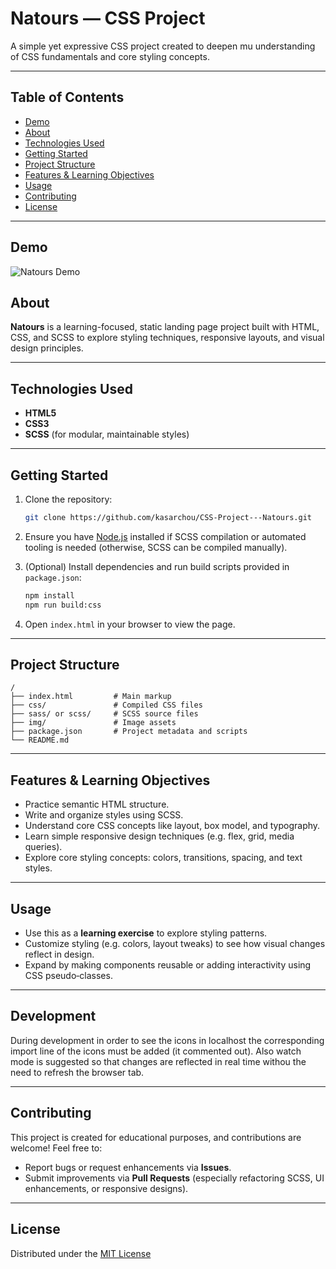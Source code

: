 # Natours — CSS Project

A simple yet expressive CSS project created to deepen mu understanding of CSS fundamentals and core styling concepts.

---

## Table of Contents

- [Demo](#demo)
- [About](#about)  
- [Technologies Used](#technologies-used)  
- [Getting Started](#getting-started)  
- [Project Structure](#project-structure)  
- [Features & Learning Objectives](#features--learning-objectives)  
- [Usage](#usage)  
- [Contributing](#contributing)  
- [License](#license)

---

## Demo

![Natours Demo](demo.gif)


## About

**Natours** is a learning-focused, static landing page project built with HTML, CSS, and SCSS to explore styling techniques, responsive layouts, and visual design principles.

---

## Technologies Used

- **HTML5**
- **CSS3**
- **SCSS** (for modular, maintainable styles)

---

## Getting Started

1. Clone the repository:  
   ```bash
   git clone https://github.com/kasarchou/CSS-Project---Natours.git
   ```

2. Ensure you have [Node.js](https://nodejs.org/) installed if SCSS compilation or automated tooling is needed (otherwise, SCSS can be compiled manually).

3. (Optional) Install dependencies and run build scripts provided in `package.json`:
   ```bash
   npm install
   npm run build:css
   ```

4. Open `index.html` in your browser to view the page.

---

## Project Structure

```
/
├── index.html         # Main markup
├── css/               # Compiled CSS files
├── sass/ or scss/     # SCSS source files
├── img/               # Image assets
├── package.json       # Project metadata and scripts
└── README.md
```

---

## Features & Learning Objectives

- Practice semantic HTML structure.
- Write and organize styles using SCSS.
- Understand core CSS concepts like layout, box model, and typography.
- Learn simple responsive design techniques (e.g. flex, grid, media queries).
- Explore core styling concepts: colors, transitions, spacing, and text styles.

---

## Usage

- Use this as a **learning exercise** to explore styling patterns.
- Customize styling (e.g. colors, layout tweaks) to see how visual changes reflect in design.
- Expand by making components reusable or adding interactivity using CSS pseudo‑classes.

---
## Development

During development in order to see the icons in localhost the corresponding import line of the icons must be added (it commented out). Also watch mode is suggested so that changes are reflected in real time
withou the need to refresh the browser tab.

---

## Contributing

This project is created for educational purposes, and contributions are welcome! Feel free to:

- Report bugs or request enhancements via **Issues**.
- Submit improvements via **Pull Requests** (especially refactoring SCSS, UI enhancements, or responsive designs).

---

## License

Distributed under the [MIT License](LICENSE)
